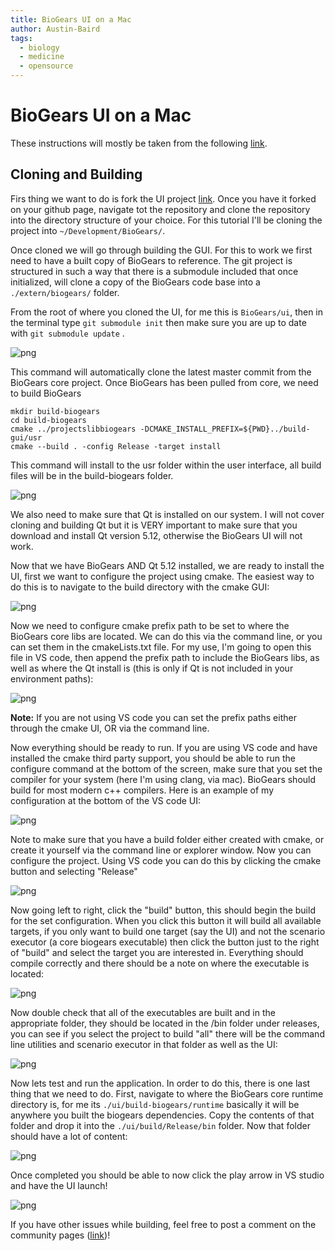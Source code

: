 ```yaml
---
title: BioGears UI on a Mac
author: Austin-Baird
tags:
  - biology
  - medicine
  - opensource
---
```


BioGears UI on a Mac
==================

These instructions will mostly be taken from the following [link](https://github.com/ajbaird/ui).

Cloning and Building
-------------------
Firs thing we want to do is fork the UI project [link](https://github.com/ajbaird/ui). Once you have it forked on your github page, navigate tot the repository and clone the repository into the directory structure of your choice. For this tutorial I'll be cloning the project into `~/Development/BioGears/`. 

Once cloned we will go through building the GUI. For this to work we first need to have a built copy of BioGears to reference. The git project is structured in such a way that there is a submodule included that once initialized, will clone a copy of the BioGears code base into a `./extern/biogears/` folder.

From the root of where you cloned the UI, for me this is `BioGears/ui`, then in the terminal type `git submodule init` then make sure you are up to date with `git submodule update` . 

![png](./biogearsExtern.png)


This command will automatically clone the latest master commit from the BioGears core project. Once BioGears has been pulled from core, we need to build BioGears 

```
mkdir build-biogears
cd build-biogears
cmake ../projectslibbiogears -DCMAKE_INSTALL_PREFIX=${PWD}../build-gui/usr 
cmake --build . -config Release -target install 
```

This command will install to the usr folder within the user interface, all build files will be in the build-biogears folder. 

![png](/images/command.png)

We also need to make sure that Qt is installed on our system. I will not cover cloning and building Qt but it is VERY important to make sure that you download and install Qt version 5.12, otherwise the BioGears UI will not work. 

Now that we have BioGears AND Qt 5.12 installed, we are ready to install the UI, first we want to configure the project using cmake. The easiest way to do this is to navigate to the build directory with the cmake GUI: 

![png](/images/cmake.png)

Now we need to configure cmake prefix path to be set to where the BioGears core libs are located. We can do this via the command line, or you can set them in the cmakeLists.txt file. For my use, I'm going to open this file in VS code, then append the prefix path to include the BioGears libs, as well as where the Qt install is (this is only if Qt is not included in your environment paths): 

![png](/images/SetPrefixPaths.png)

**Note:** If you are not using VS code you can set the prefix paths either through the cmake UI, OR via the command line.

Now everything should be ready to run. If you are using VS code and have installed the cmake third party support, you should be able to run the configure command at the bottom of the screen, make sure that you set the compiler for your system (here I'm using clang, via mac). BioGears should build for most modern c++ compilers. Here is an example of my configuration at the bottom of the VS code UI: 

![png](/images/config.png)

Note to make sure that you have a build folder either created with cmake, or create it yourself via the command line or explorer window. Now you can configure the project. Using VS code you can do this by clicking the cmake button and selecting "Release"

![png](/images/cmakeConfig.png)

Now going left to right, click the "build" button, this should begin the build for the set configuration. When you click this button it will build all available targets, if you only want to build one target (say the UI) and not the scenario executor (a core biogears executable) then click the button just to the right of "build" and select the target you are interested in. Everything should compile correctly and there should be a note on where the executable is located: 

![png](/images/buildUI.png)

Now double check that all of the executables are built and in the appropriate folder, they should be located in the /bin folder under releases, you can see if you select the project to build "all" there will be the command line utilities and scenario executor in that folder as well as the UI: 

![png](/images/files.png)

Now lets test and run the application. In order to do this, there is one last thing that we need to do. First, navigate to where the BioGears core runtime directory is, for me its `./ui/build-biogears/runtime` basically it will be anywhere you built the biogears dependencies. Copy the contents of that folder and drop it into the `./ui/build/Release/bin` folder. Now that folder should have a lot of content: 

![png](/images/bin.png)

Once completed you should be able to now click the play arrow in VS studio and have the UI launch! 

![png](/images/final.png)


If you have other issues while building, feel free to post a comment on the community pages ([link](https://github.com/BioGearsEngine/ui/issues))!